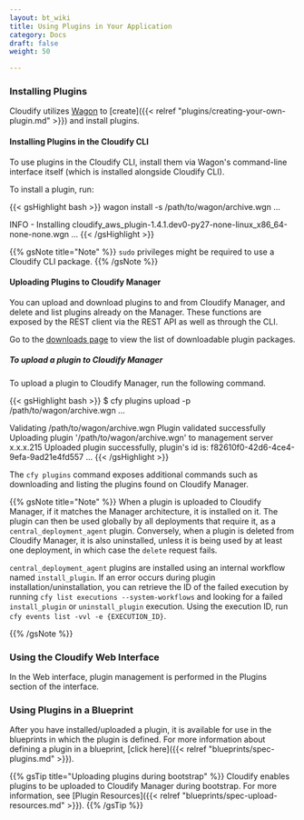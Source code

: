 ```yaml
---
layout: bt_wiki
title: Using Plugins in Your Application
category: Docs
draft: false
weight: 50

---
```


### Installing Plugins

Cloudify utilizes [Wagon](http://github.com/cloudify-cosmo/wagon) to [create]({{< relref "plugins/creating-your-own-plugin.md" >}}) and install plugins.

#### Installing Plugins in the Cloudify CLI

To use plugins in the Cloudify CLI, install them via Wagon's command-line interface itself (which is installed alongside Cloudify CLI).

To install a plugin, run:

{{< gsHighlight  bash  >}}
wagon install -s /path/to/wagon/archive.wgn
...

INFO - Installing cloudify_aws_plugin-1.4.1.dev0-py27-none-linux_x86_64-none-none.wgn
...
{{< /gsHighlight >}}

{{% gsNote title="Note" %}}
`sudo` privileges might be required to use a Cloudify CLI package.
{{% /gsNote %}}

#### Uploading Plugins to Cloudify Manager

You can upload and download plugins to and from Cloudify Manager, and delete and list plugins already on the Manager. These functions are exposed by the REST client via the REST API as well as through the CLI. 

Go to the [downloads page](http://getcloudify.org/downloads/plugin-packages.html) to view the list of downloadable plugin packages.

##### To upload a plugin to Cloudify Manager

To upload a plugin to Cloudify Manager, run the following command.

{{< gsHighlight  bash  >}}
$ cfy plugins upload -p /path/to/wagon/archive.wgn
...

Validating /path/to/wagon/archive.wgn
Plugin validated successfully
Uploading plugin '/path/to/wagon/archive.wgn' to management server x.x.x.215
Uploaded plugin successfully, plugin's id is: f82610f0-42d6-4ce4-9efa-9ad21e4fd557
...
{{< /gsHighlight >}}

The `cfy plugins` command exposes additional commands such as downloading and listing the plugins found on Cloudify Manager.

{{% gsNote title="Note" %}}
When a plugin is uploaded to Cloudify Manager, if it matches the Manager architecture, it is installed on it. The plugin
can then be used globally by all deployments that require it, as a `central_deployment_agent` plugin.
Conversely, when a plugin is deleted from Cloudify Manager, it is also uninstalled, unless it is being used by at least one
deployment, in which case the `delete` request fails.

`central_deployment_agent` plugins are installed using an internal workflow named `install_plugin`. If an error occurs during plugin installation/uninstallation,
you can retrieve the ID of the failed execution by running `cfy list executions --system-workflows` and looking for a failed `install_plugin`
or `uninstall_plugin` execution. Using the execution ID, run `cfy events list -vvl -e {EXECUTION_ID}`.

{{% /gsNote %}}

### Using the Cloudify Web Interface
In the Web interface, plugin management is performed in the Plugins section of the interface.

### Using Plugins in a Blueprint

After you have installed/uploaded a plugin, it is available for use in the blueprints in which the plugin is defined. For more information about defining a plugin in a blueprint, [click here]({{< relref "blueprints/spec-plugins.md" >}}).

{{% gsTip title="Uploading plugins during bootstrap" %}}
Cloudify enables plugins to be uploaded to Cloudify Manager during bootstrap. For more information, see [Plugin Resources]({{< relref "blueprints/spec-upload-resources.md" >}}).
{{% /gsTip %}}